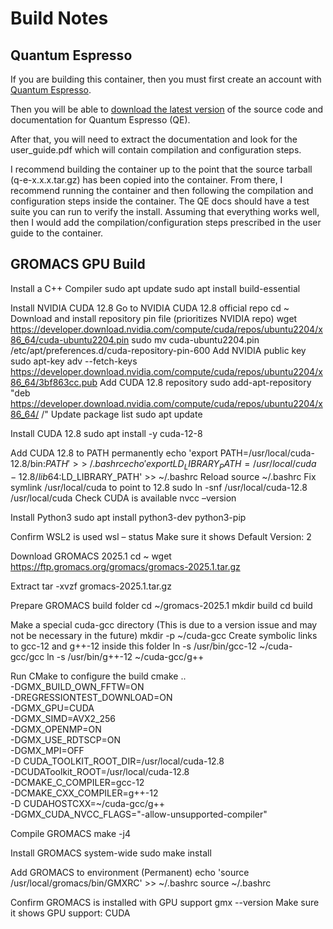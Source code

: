 # Build Notes

## Quantum Espresso
If you are building this container, then you must first create an account with [Quantum Espresso](https://www.quantum-espresso.org/login/).

Then you will be able to [download the latest version](https://www.quantum-espresso.org/download-page/) of the source code and documentation for Quantum Espresso (QE).

After that, you will need to extract the documentation and look for the user_guide.pdf which will contain compilation and configuration steps.

I recommend building the container up to the point that the source tarball (q-e-x.x.x.tar.gz) has been copied into the container.
From there, I recommend running the container and then following the compilation and configuration steps inside the container.
The QE docs should have a test suite you can run to verify the install.
Assuming that everything works well, then I would add the compilation/configuration steps prescribed in the user guide to the container.

## GROMACS GPU Build
Install a C++ Compiler
sudo apt update
sudo apt install build-essential

Install NVIDIA CUDA 12.8
Go to NVIDIA CUDA 12.8 official repo
cd ~
Download and install repository pin file (prioritizes NVIDIA repo)
wget https://developer.download.nvidia.com/compute/cuda/repos/ubuntu2204/x86_64/cuda-ubuntu2204.pin
sudo mv cuda-ubuntu2204.pin /etc/apt/preferences.d/cuda-repository-pin-600
Add NVIDIA public key
sudo apt-key adv --fetch-keys https://developer.download.nvidia.com/compute/cuda/repos/ubuntu2204/x86_64/3bf863cc.pub
Add CUDA 12.8 repository
sudo add-apt-repository "deb https://developer.download.nvidia.com/compute/cuda/repos/ubuntu2204/x86_64/ /"
Update package list
sudo apt update

Install CUDA 12.8
sudo apt install -y cuda-12-8

Add CUDA 12.8 to PATH permanently
echo 'export PATH=/usr/local/cuda-12.8/bin:$PATH' >> ~/.bashrc
echo 'export LD_LIBRARY_PATH=/usr/local/cuda-12.8/lib64:$LD_LIBRARY_PATH' >> ~/.bashrc
Reload
source ~/.bashrc
Fix symlink /usr/local/cuda to point to 12.8
sudo ln -snf /usr/local/cuda-12.8 /usr/local/cuda
Check CUDA is available
nvcc –version

Install Python3
sudo apt install python3-dev python3-pip

Confirm WSL2 is used
wsl – status
Make sure it shows
Default Version: 2

Download GROMACS 2025.1
cd ~
wget https://ftp.gromacs.org/gromacs/gromacs-2025.1.tar.gz

Extract
tar -xvzf gromacs-2025.1.tar.gz

Prepare GROMACS build folder
cd ~/gromacs-2025.1
mkdir build
cd build

Make a special cuda-gcc directory (This is due to a version issue and may not be necessary in the future)
mkdir -p ~/cuda-gcc
Create symbolic links to gcc-12 and g++-12 inside this folder
ln -s /usr/bin/gcc-12 ~/cuda-gcc/gcc
ln -s /usr/bin/g++-12 ~/cuda-gcc/g++

Run CMake to configure the build
cmake .. \
  -DGMX_BUILD_OWN_FFTW=ON \
  -DREGRESSIONTEST_DOWNLOAD=ON \
  -DGMX_GPU=CUDA \
  -DGMX_SIMD=AVX2_256 \
  -DGMX_OPENMP=ON \
  -DGMX_USE_RDTSCP=ON \
  -DGMX_MPI=OFF \
  -D CUDA_TOOLKIT_ROOT_DIR=/usr/local/cuda-12.8 \
  -DCUDAToolkit_ROOT=/usr/local/cuda-12.8 \
  -DCMAKE_C_COMPILER=gcc-12 \
  -DCMAKE_CXX_COMPILER=g++-12 \
  -D CUDAHOSTCXX=~/cuda-gcc/g++ \
  -DGMX_CUDA_NVCC_FLAGS="-allow-unsupported-compiler"

Compile GROMACS
make -j4

Install GROMACS system-wide
sudo make install

Add GROMACS to environment (Permanent)
echo 'source /usr/local/gromacs/bin/GMXRC' >> ~/.bashrc
source ~/.bashrc

Confirm GROMACS is installed with GPU support
gmx --version
Make sure it shows
GPU support: CUDA
